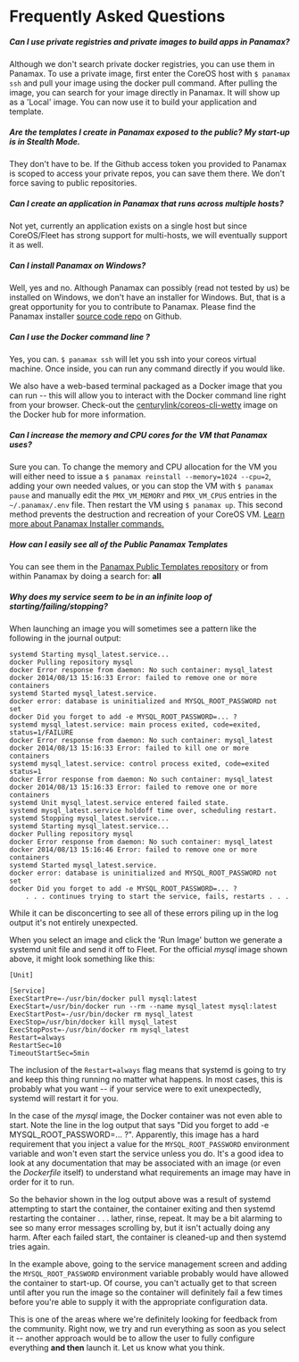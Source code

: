 # Frequently Asked Questions

##### Can I use private registries and private images to build apps in Panamax?

Although we don't search private docker registries, you can use them in Panamax. To use a private image, first enter the CoreOS host with `$ panamax ssh` and pull your image using the docker pull command. After pulling the image, you can search for your image directly in Panamax. It will show up as a 'Local' image. You can now use it to build your application and template.

##### Are the templates I create in Panamax exposed to the public? My start-up is in Stealth Mode. 

They don't have to be. If the Github access token you provided to Panamax is scoped to access your private repos, you can save them there. We don't force saving to public repositories.

##### Can I create an application in Panamax that runs across multiple hosts? 

Not yet, currently an application exists on a single host but since CoreOS/Fleet has strong support for multi-hosts, we will eventually support it as well. 

##### Can I install Panamax on Windows?

Well, yes and no. Although Panamax can possibly (read not tested by us) be installed on Windows, we don't have an installer for Windows. But, that is a great opportunity for you to contribute to Panamax. Please find the Panamax installer [source code repo](https://github.com/CenturyLinkLabs/panamax-coreos) on Github.

##### Can I use the Docker command line ? 

Yes, you can. `$ panamax ssh` will let you ssh into your coreos virtual machine. Once inside, you can run any command directly if you would like. 

We also have a web-based terminal packaged as a Docker image that you can run -- this will allow you to interact with the Docker command line right from your browser. Check-out the [centurylink/coreos-cli-wetty](https://registry.hub.docker.com/u/centurylink/coreos-cli-wetty/) image on the Docker hub for more information.

##### Can I increase the memory and CPU cores for the VM that Panamax uses?

Sure you can. To change the memory and CPU allocation for the VM you will either need to issue a `$ panamax reinstall --memory=1024 --cpu=2`, adding your own needed values, or you can stop the VM with `$ panamax pause` and manually edit the `PMX_VM_MEMORY` and `PMX_VM_CPUS` entries in the `~/.panamax/.env` file. Then restart the VM using `$ panamax up`. This second method prevents the destruction and recreation of your CoreOS VM. [Learn more about Panamax Installer commands.](https://github.com/CenturyLinkLabs/panamax-ui/wiki/Panamax-Installer-Commands)

##### How can I easily see all of the Public Panamax Templates

You can see them in the [Panamax Public Templates repository](https://github.com/CenturyLinkLabs/panamax-public-templates) or from within Panamax by doing a search for: **all**

##### Why does my service seem to be in an infinite loop of starting/failing/stopping?

When launching an image you will sometimes see a pattern like the following in the journal output:

	systemd Starting mysql_latest.service...
	docker Pulling repository mysql
	docker Error response from daemon: No such container: mysql_latest
	docker 2014/08/13 15:16:33 Error: failed to remove one or more containers
	systemd Started mysql_latest.service.
	docker error: database is uninitialized and MYSQL_ROOT_PASSWORD not set
	docker Did you forget to add -e MYSQL_ROOT_PASSWORD=... ?
	systemd mysql_latest.service: main process exited, code=exited, status=1/FAILURE
	docker Error response from daemon: No such container: mysql_latest
	docker 2014/08/13 15:16:33 Error: failed to kill one or more containers
	systemd mysql_latest.service: control process exited, code=exited status=1
	docker Error response from daemon: No such container: mysql_latest
	docker 2014/08/13 15:16:33 Error: failed to remove one or more containers
	systemd Unit mysql_latest.service entered failed state.
	systemd mysql_latest.service holdoff time over, scheduling restart.
	systemd Stopping mysql_latest.service...
	systemd Starting mysql_latest.service...
	docker Pulling repository mysql
	docker Error response from daemon: No such container: mysql_latest
	docker 2014/08/13 15:16:46 Error: failed to remove one or more containers
	systemd Started mysql_latest.service.
	docker error: database is uninitialized and MYSQL_ROOT_PASSWORD not set
	docker Did you forget to add -e MYSQL_ROOT_PASSWORD=... ?
        . . . continues trying to start the service, fails, restarts . . .

While it can be disconcerting to see all of these errors piling up in the log output it's not entirely unexpected.

When you select an image and click the 'Run Image' button we generate a systemd unit file and send it off to Fleet. For the official *mysql* image shown above, it might look something like this:

	[Unit]

	[Service]
	ExecStartPre=-/usr/bin/docker pull mysql:latest
	ExecStart=/usr/bin/docker run --rm --name mysql_latest mysql:latest
	ExecStartPost=-/usr/bin/docker rm mysql_latest
	ExecStop=/usr/bin/docker kill mysql_latest
	ExecStopPost=-/usr/bin/docker rm mysql_latest
	Restart=always
	RestartSec=10
	TimeoutStartSec=5min

The inclusion of the `Restart=always` flag means that systemd is going to try and keep this thing running no matter what happens. In most cases, this is probably what you want -- if your service were to exit unexpectedly, systemd will restart it for you.

In the case of the *mysql* image, the Docker container was not even able to start. Note the line in the log output that says "Did you forget to add -e MYSQL_ROOT_PASSWORD=... ?". Apparently, this image has a hard requirement that you inject a value for the `MYSQL_ROOT_PASSWORD` environment variable and won't even start the service unless you do. It's a good idea to look at any documentation that may be associated with an image (or even the *Dockerfile* itself) to understand what requirements an image may have in order for it to run.

So the behavior shown in the log output above was a result of systemd attempting to start the container, the container exiting and then systemd restarting the container . . . lather, rinse, repeat. It may be a bit alarming to see so many error messages scrolling by, but it isn't actually doing any harm. After each failed start, the container is cleaned-up and then systemd tries again.

In the example above, going to the service management screen and adding the `MYSQL_ROOT_PASSWORD` environment variable probably would have allowed the container to start-up. Of course, you can't actually get to that screen until after you run the image so the container will definitely fail a few times before you're able to supply it with the appropriate configuration data.

This is one of the areas where we're definitely looking for feedback from the community. Right now, we try and run everything as soon as you select it -- another approach would be to allow the user to fully configure everything **and then** launch it.  Let us know what you think.